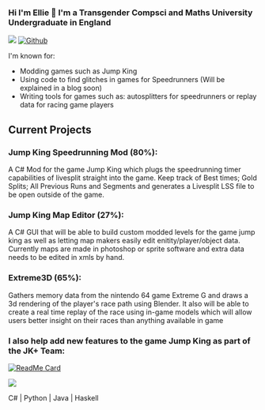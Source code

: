 ### Hi I'm Ellie 👋 I'm a Transgender Compsci and Maths University Undergraduate in England

![](https://visitor-badge.laobi.icu/badge?page_id=Elisiah.Elisiah)
[![Github](https://img.shields.io/github/followers/Elisiah?label=Follow&style=social)](https://github.com/Elisiah)

I'm known for:
- Modding games such as Jump King
- Using code to find glitches in games for Speedrunners (Will be explained in a blog soon)
- Writing tools for games such as: autosplitters for speedrunners or replay data for racing game players

## Current Projects

### Jump King Speedrunning Mod (80%):

A C# Mod for the game Jump King which plugs the speedrunning timer capabilities of livesplit straight into the game. Keep track of Best times; Gold Splits; All Previous Runs and Segments and generates a Livesplit LSS file to be open outside of the game.

### Jump King Map Editor (27%):

A C# GUI that will be able to build custom modded levels for the game jump king as well as letting map makers easily edit enitity/player/object data. Currently maps are made in photoshop or sprite software and extra data needs to be edited in xmls by hand.

### Extreme3D (65%): 

Gathers memory data from the nintendo 64 game Extreme G and draws a 3d rendering of the player's race path using Blender. It also will be able to create a real time replay of the race using in-game models which will allow users better insight on their races than anything available in game

### I also help add new features to the game Jump King as part of the JK+ Team:

[![ReadMe Card](https://github-readme-stats.vercel.app/api/pin/?username=phoenixx19&repo=JumpKingPlus&show_owner=true)](https://github.com/Phoenixx19/JumpKingPlus)

![](https://img.shields.io/github/downloads/Phoenixx19/JumpKingPlus/total?style=flat-square)

C# | Python | Java | Haskell

<!--
**Elisiah/Elisiah** is a ✨ _special_ ✨ repository because its `README.md` (this file) appears on your GitHub profile.

Here are some ideas to get you started:

- 🔭 I’m currently working on ...
- 🌱 I’m currently learning ...
- 👯 I’m looking to collaborate on ...
- 🤔 I’m looking for help with ...
- 💬 Ask me about ...
- 📫 How to reach me: ...
- 😄 Pronouns: ...
- ⚡ Fun fact: ...
-->

